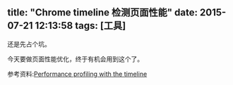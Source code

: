 title: "Chrome timeline 检测页面性能"
date: 2015-07-21 12:13:58
tags: [工具]
---

还是先占个坑。

今天要做页面性能优化，终于有机会用到这个了。

参考资料:[Performance profiling with the timeline](https://developer.chrome.com/devtools/docs/timeline)

